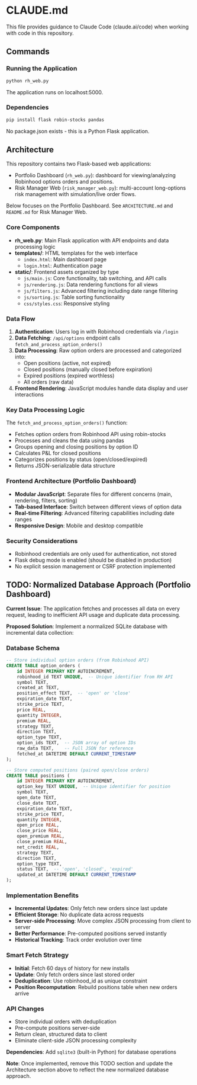 # CLAUDE.md

This file provides guidance to Claude Code (claude.ai/code) when working with code in this repository.

## Commands

### Running the Application
```bash
python rh_web.py
```
The application runs on localhost:5000.

### Dependencies
```bash
pip install flask robin-stocks pandas
```

No package.json exists - this is a Python Flask application.

## Architecture

This repository contains two Flask-based web applications:
- Portfolio Dashboard (`rh_web.py`): dashboard for viewing/analyzing Robinhood options orders and positions.
- Risk Manager Web (`risk_manager_web.py`): multi-account long-options risk management with simulation/live order flows.

Below focuses on the Portfolio Dashboard. See `ARCHITECTURE.md` and `README.md` for Risk Manager Web.

### Core Components

- **rh_web.py**: Main Flask application with API endpoints and data processing logic
- **templates/**: HTML templates for the web interface
  - `index.html`: Main dashboard page
  - `login.html`: Authentication page
- **static/**: Frontend assets organized by type
  - `js/main.js`: Core functionality, tab switching, and API calls
  - `js/rendering.js`: Data rendering functions for all views
  - `js/filters.js`: Advanced filtering including date range filtering  
  - `js/sorting.js`: Table sorting functionality
  - `css/styles.css`: Responsive styling

### Data Flow

1. **Authentication**: Users log in with Robinhood credentials via `/login`
2. **Data Fetching**: `/api/options` endpoint calls `fetch_and_process_option_orders()`
3. **Data Processing**: Raw option orders are processed and categorized into:
   - Open positions (active, not expired)
   - Closed positions (manually closed before expiration)
   - Expired positions (expired worthless)
   - All orders (raw data)
4. **Frontend Rendering**: JavaScript modules handle data display and user interactions

### Key Data Processing Logic

The `fetch_and_process_option_orders()` function:
- Fetches option orders from Robinhood API using robin-stocks
- Processes and cleans the data using pandas
- Groups opening and closing positions by option ID
- Calculates P&L for closed positions
- Categorizes positions by status (open/closed/expired)
- Returns JSON-serializable data structure

### Frontend Architecture (Portfolio Dashboard)

- **Modular JavaScript**: Separate files for different concerns (main, rendering, filters, sorting)
- **Tab-based Interface**: Switch between different views of option data
- **Real-time Filtering**: Advanced filtering capabilities including date ranges
- **Responsive Design**: Mobile and desktop compatible

### Security Considerations

- Robinhood credentials are only used for authentication, not stored
- Flask debug mode is enabled (should be disabled in production)
- No explicit session management or CSRF protection implemented

## TODO: Normalized Database Approach (Portfolio Dashboard)

**Current Issue**: The application fetches and processes all data on every request, leading to inefficient API usage and duplicate data processing.

**Proposed Solution**: Implement a normalized SQLite database with incremental data collection:

### Database Schema
```sql
-- Store individual option orders (from Robinhood API)
CREATE TABLE option_orders (
    id INTEGER PRIMARY KEY AUTOINCREMENT,
    robinhood_id TEXT UNIQUE,  -- Unique identifier from RH API
    symbol TEXT,
    created_at TEXT,
    position_effect TEXT,  -- 'open' or 'close'
    expiration_date TEXT,
    strike_price TEXT,
    price REAL,
    quantity INTEGER,
    premium REAL,
    strategy TEXT,
    direction TEXT,
    option_type TEXT,
    option_ids TEXT,  -- JSON array of option IDs
    raw_data TEXT,    -- Full JSON for reference
    fetched_at DATETIME DEFAULT CURRENT_TIMESTAMP
);

-- Store computed positions (paired open/close orders)
CREATE TABLE positions (
    id INTEGER PRIMARY KEY AUTOINCREMENT,
    option_key TEXT UNIQUE,  -- Unique identifier for position
    symbol TEXT,
    open_date TEXT,
    close_date TEXT,
    expiration_date TEXT,
    strike_price TEXT,
    quantity INTEGER,
    open_price REAL,
    close_price REAL,
    open_premium REAL,
    close_premium REAL,
    net_credit REAL,
    strategy TEXT,
    direction TEXT,
    option_type TEXT,
    status TEXT,  -- 'open', 'closed', 'expired'
    updated_at DATETIME DEFAULT CURRENT_TIMESTAMP
);
```

### Implementation Benefits
- **Incremental Updates**: Only fetch new orders since last update
- **Efficient Storage**: No duplicate data across requests
- **Server-side Processing**: Move complex JSON processing from client to server
- **Better Performance**: Pre-computed positions served instantly
- **Historical Tracking**: Track order evolution over time

### Smart Fetch Strategy
- **Initial**: Fetch 60 days of history for new installs
- **Update**: Only fetch orders since last stored order
- **Deduplication**: Use robinhood_id as unique constraint
- **Position Recomputation**: Rebuild positions table when new orders arrive

### API Changes
- Store individual orders with deduplication
- Pre-compute positions server-side
- Return clean, structured data to client
- Eliminate client-side JSON processing complexity

**Dependencies**: Add `sqlite3` (built-in Python) for database operations

**Note**: Once implemented, remove this TODO section and update the Architecture section above to reflect the new normalized database approach.
